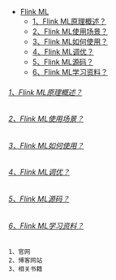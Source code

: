 
* [Flink ML]()
    - [1、Flink ML原理概述？]()
    - [2、Flink ML使用场景？]()
    - [3、Flink ML如何使用？]()
    - [4、Flink ML调优？]()
    - [5、Flink ML源码？]()
    - [6、Flink ML学习资料？]()

###### [1、Flink ML原理概述？]()

###### [2、Flink ML使用场景？]()

###### [3、Flink ML如何使用？]()

###### [4、Flink ML调优？]()

###### [5、Flink ML源码？]()

###### [6、Flink ML学习资料？]()
    1、官网
    2、博客网站
    3、相关书籍
